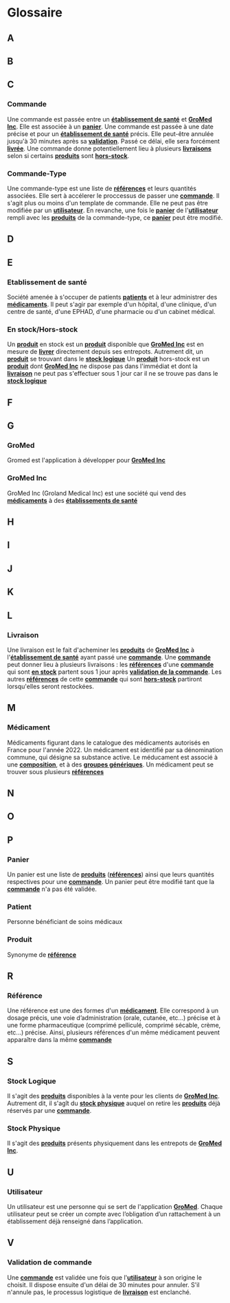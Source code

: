 # Glossaire

## A


## B

## C

### Commande
Une commande est passée entre un **[établissement de santé](#Etablissement-de-santé)** et **[GroMed Inc](#Gromed-Inc)**. Elle est associée à un **[panier](#Panier)**. Une commande est passée à une date précise et pour un **[établissement de santé](#Etablissement-de-santé)** précis. Elle peut-être annulée jusqu'à 30 minutes après sa **[validation](#Validation-de-commande)**. Passé ce délai, elle sera forcément **[livrée](#livraison)**. Une commande donne potentiellement lieu à plusieurs **[livraisons](#livraison)** selon si certains **[produits](#produit)** sont **[hors-stock](#en-stock/hors-stock)**.

### Commande-Type
Une commande-type est une liste de **[références](#référence)** et leurs quantités associées. Elle sert à accélerer le proccessus de passer une **[commande](#commande)**. Il s'agit plus ou moins d'un template de commande. Elle ne peut pas être modifiée par un **[utilisateur](#utilisateur)**. En revanche, une fois le **[panier](#panier)** de l'**[utilisateur](#utilisateur)** rempli avec les **[produits](#produit)** de la commande-type, ce **[panier](#panier)** peut être modifié.


## D

## E

### Etablissement de santé
Société amenée à s'occuper de patients **[patients](#patient)** et à leur administrer des **[médicaments](#médicament)**. Il peut s'agir par exemple d'un hôpital, d'une clinique, d'un centre de santé, d'une EPHAD,
d'une pharmacie ou d'un cabinet médical.

### En stock/Hors-stock
Un **[produit](#produit)** en stock est un **[produit](#produit)** disponible  que **[GroMed Inc](#GroMed-Inc)** est en mesure de **[livrer](#Livraison)** directement depuis ses entrepots. Autrement dit, un **[produit](#produit)** se trouvant dans le **[stock logique](#stock-logique)**
Un **[produit](#produit)** hors-stock est un **[produit](#produit)** dont **[GroMed Inc](#GroMed-Inc)** ne dispose pas dans l'immédiat et dont la **[livraison](#Livraison)** ne peut pas s'effectuer sous 1 jour car il ne se trouve pas dans le **[stock logique](#stock-logique)**

## F

## G

### GroMed
Gromed est l'application à développer pour **[GroMed Inc](#Gromed-Inc)**

### GroMed Inc
GroMed Inc (Groland Medical Inc) est une société qui vend des **[médicaments](#médicament)** à des **[établissements de santé](#établissement-de-santé)**

## H

## I

## J

## K

## L

### Livraison
Une livraison est le fait d'acheminer les **[produits](#produits)** de **[GroMed Inc](#GroMed-Inc)** à l'**[établissement de santé](#établissement-de-santé)** ayant passé une **[commande](#commande)**. Une **[commande](#commande)** peut donner lieu à plusieurs livraisons : les **[références](#référence)** d'une **[commande](#commande)** qui sont **[en stock](#en-stock/hors-stock)** partent sous 1 jour après **[validation de la commande](#validation-de-commande)**. Les autres **[références](#référence)** de cette **[commande](#commande)** qui sont **[hors-stock](#en-stock/hors-stock)** partiront lorsqu'elles seront restockées.

## M

### Médicament
Médicaments figurant dans le catalogue des médicaments autorisés en France pour l'année 2022. Un médicament est identifié par sa dénomination commune, qui désigne sa substance active. Le méducament est associé à une **[composition](#composition)**, et à des **[groupes génériques](#groupe-générique)**. Un médicament peut se trouver sous plusieurs **[références](#référence)**

## N

## O

## P

### Panier
Un panier est une liste de **[produits](#prouit)** (**[références](#reference)**) ainsi que leurs quantités respectives pour une **[commande](#commande)**. Un panier peut être modifié tant que la **[commande](#commande)** n'a pas été validée.

### Patient
Personne bénéficiant de soins médicaux

### Produit
Synonyme de **[référence](#référence)**

## R

### Référence
Une référence est une des formes d'un **[médicament](#médicament)**. Elle correspond à un dosage précis, une voie d’administration (orale, cutanée, etc...) précise et à une forme pharmaceutique (comprimé pelliculé, comprimé sécable, crème, etc...) précise. Ainsi, plusieurs références d'un même médicament peuvent apparaître dans la même **[commande](#commande)**

## S

### Stock Logique
Il s'agit des **[produits](#produit)** disponibles à la vente pour les clients de **[GroMed Inc](#GroMed-Inc)**. Autrement dit, il s'agît du **[stock physique](#stock-physique)** auquel on retire les **[produits](#produit)** déjà réservés par une **[commande](#commande)**.

### Stock Physique
Il s'agit des **[produits](#produit)** présents physiquement dans les entrepots de **[GroMed Inc](#GroMed-Inc)**.

## U

### Utilisateur
Un utilisateur est une personne qui se sert de l'application **[GroMed](#GroMed)**. Chaque utilisateur peut se créer un compte avec l’obligation d’un rattachement à un établissement déjà renseigné dans l’application. 

## V

### Validation de commande
Une **[commande](#commande)** est validée une fois que l'**[utilisateur](#utilisateur)** à son origine le choisit. Il dispose ensuite d'un délai de 30 minutes pour annuler. S'il n'annule pas, le processus logistique de **[livraison](#livraison)** est enclanché.


